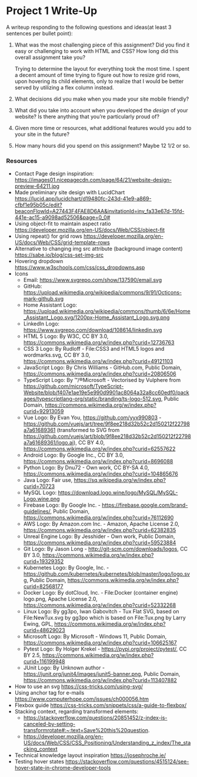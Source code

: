 # Project 1 Write-Up

A writeup responding to the following questions and ideas(at least 3
sentences per bullet point):

1. What was the most challenging piece of this assignment?  Did you find
   it easy or challenging to work with HTML and CSS?  How long did this
   overall assignment take you?
   
   Trying to determine the layout for everything took the most time.
   I spent a decent amount of time trying to figure out how to resize
   grid rows, upon hovering its child elements, only to realize that
   I would be better served by utilizing a flex column instead.

2. What decisions did you make when you made your site mobile friendly?

3. What did you take into account when you developed the *design* of your
   website?  Is there anything that you’re particularly proud of?

4. Given more time or resources, what additional features would you add
   to your site in the future? 

5. How many hours did you spend on this assignment?
   Maybe 12 1/2 or so.

### Resources
- Contact Page design inspiration:
   https://images01.nicepagecdn.com/page/64/21/website-design-preview-64211.jpg
- Made preliminary site design with LucidChart
   https://lucid.app/lucidchart/d19480fc-243d-41e9-a869-cfbf1e95b05c/edit?beaconFlowId=A27443F4FAE8D6AA&invitationId=inv_fa33e67d-15fd-441e-ac15-a9098ad52506&page=0_0#
- Using object-fit to maintain aspect ratio
   https://developer.mozilla.org/en-US/docs/Web/CSS/object-fit
- Using repeat() for grid rows
   https://developer.mozilla.org/en-US/docs/Web/CSS/grid-template-rows
- Alternative to changing img src attribute (background image content)
   https://sabe.io/blog/css-set-img-src
- Hovering dropdown
   https://www.w3schools.com/css/css_dropdowns.asp
- Icons
   - Email: https://www.svgrepo.com/show/137590/email.svg
   - GitHub: https://upload.wikimedia.org/wikipedia/commons/9/91/Octicons-mark-github.svg
   - Home Assistant Logo: https://upload.wikimedia.org/wikipedia/commons/thumb/6/6e/Home_Assistant_Logo.svg/1200px-Home_Assistant_Logo.svg.png
   - LinkedIn Logo: https://www.svgrepo.com/download/108614/linkedin.svg
   - HTML 5 Logo: By W3C, CC BY 3.0, https://commons.wikimedia.org/w/index.php?curid=12736763
   - CSS 3 Logo: By Rudloff - File:CSS3 and HTML5 logos and wordmarks.svg, CC BY 3.0, https://commons.wikimedia.org/w/index.php?curid=49121103
   - JavaScript Logo: By Chris Williams - GitHub.com, Public Domain, https://commons.wikimedia.org/w/index.php?curid=20806506
   - TypeScript Logo: By ™/®Microsoft - Vectorised by Vulphere from https://github.com/microsoft/TypeScript-Website/blob/f407e1ae19e5e990d9901ac8064a32a8cc60edf0/packages/typescriptlang-org/static/branding/ts-logo-512.svg, Public Domain, https://commons.wikimedia.org/w/index.php?curid=92913059
   - Vue Logo: By Evan You, https://github.com/yyx990803 - https://github.com/vuejs/art/tree/9f8ee218d32b52c2d150212f22798a7a61689361 (transformed to SVG from https://github.com/vuejs/art/blob/9f8ee218d32b52c2d150212f22798a7a61689361/logo.ai), CC BY 4.0, https://commons.wikimedia.org/w/index.php?curid=62557622
   - Android Logo: By Google Inc., CC BY 3.0, https://commons.wikimedia.org/w/index.php?curid=8696088
   - Python Logo: By Dnu72 - Own work, CC BY-SA 4.0, https://commons.wikimedia.org/w/index.php?curid=104865676
   - Java Logo: Fair use, https://sq.wikipedia.org/w/index.php?curid=70723
   - MySQL Logo: https://download.logo.wine/logo/MySQL/MySQL-Logo.wine.png
   - Firebase Logo: By Google Inc. - https://firebase.google.com/brand-guidelines/, Public Domain, https://commons.wikimedia.org/w/index.php?curid=76112690
   - AWS Logo: By Amazon.com Inc. - Amazon, Apache License 2.0, https://commons.wikimedia.org/w/index.php?curid=62382835
   - Unreal Engine Logo: By Jesshider - Own work, Public Domain, https://commons.wikimedia.org/w/index.php?curid=59523884
   - Git Logo: By Jason Long - http://git-scm.com/downloads/logos, CC BY 3.0, https://commons.wikimedia.org/w/index.php?curid=19329352
   - Kubernetes Logo: By Google, Inc. - https://github.com/kubernetes/kubernetes/blob/master/logo/logo.svg, Public Domain, https://commons.wikimedia.org/w/index.php?curid=82568177
   - Docker Logo: By dotCloud, Inc. - File:Docker (container engine) logo.png, Apache License 2.0, https://commons.wikimedia.org/w/index.php?curid=52332268
   - Linux Logo: By gg3po, Iwan Gabovitch - Tux Flat SVG, based on File:NewTux.svg by gg3po which is based on File:Tux.png by Larry Ewing, GPL, https://commons.wikimedia.org/w/index.php?curid=48629023
   - Microsoft Logo: By Microsoft - Windows 11, Public Domain, https://commons.wikimedia.org/w/index.php?curid=106625167
   - Pytest Logo: By Holger Krekel - https://pypi.org/project/pytest/, CC BY 2.5, https://commons.wikimedia.org/w/index.php?curid=116199948
   - JUnit Logo: By Unknown author - https://junit.org/junit4/images/junit5-banner.png, Public Domain, https://commons.wikimedia.org/w/index.php?curid=113407882
- How to use an svg
   https://css-tricks.com/using-svg/
- Using anchor tag for e-mails
   https://www.computerhope.com/issues/ch000056.htm
- Flexbox guide
   https://css-tricks.com/snippets/css/a-guide-to-flexbox/
- Stacking context, regarding transformed elements:
   - https://stackoverflow.com/questions/20851452/z-index-is-canceled-by-setting-transformrotate#:~:text=Save%20this%20question.
   - https://developer.mozilla.org/en-US/docs/Web/CSS/CSS_Positioning/Understanding_z_index/The_stacking_context
- Technical knowledge layout inspiration
   https://josephroche.ie/
- Testing hover states
   https://stackoverflow.com/questions/4515124/see-hover-state-in-chrome-developer-tools

